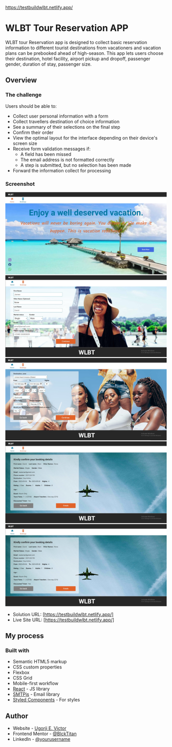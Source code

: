 https://testbuildwlbt.netlify.app/


# WLBT Tour Reservation APP

WLBT tour Reservation app is designed to collect basic reservation information to different tourist destinations from vacationers and vacation plans can be prebooked ahead of high-season. This app lets users choose their destination, hotel facility, airport pickup and dropoff, passenger gender, duration of stay, passenger size.

## Overview

### The challenge

Users should be able to:

- Collect user personal information with a form
- Collect travellers destination of choice information
- See a summary of their selections on the final step
- Confirm their order
- View the optimal layout for the interface depending on their device's screen size
- Receive form validation messages if:
  - A field has been missed
  - The email address is not formatted correctly
  - A step is submitted, but no selection has been made
- Forward the information collect for processing

### Screenshot

![homepage](./src/demo/homepage.jpg)
![personalInfo](./src/demo/personalInfo.jpg)
![destination](./src/demo/destination.jpg)
![summary](./src/demo/summary.jpg)
![success](./src/demo/summary.jpg)

- Solution URL: [https://testbuildwlbt.netlify.app/]
- Live Site URL: [https://testbuildwlbt.netlify.app/]

## My process

### Built with

- Semantic HTML5 markup
- CSS custom properties
- Flexbox
- CSS Grid
- Mobile-first workflow
- [React](https://reactjs.org/) - JS library
- [SMTPjs](https://smtpjs.com/) - Email library
- [Styled Components](https://styled-components.com/) - For styles


## Author

- Website - [Ugorji E. Victor](https://blcktitan.github.io/Eze-Portfolio/)
- Frontend Mentor - [@BlckTitan](https://www.frontendmentor.io/profile/BlckTitan)
- LinkedIn - [@yourusername](https://www.linkedin.com/in/eze-ugorji-33a9301a7/)